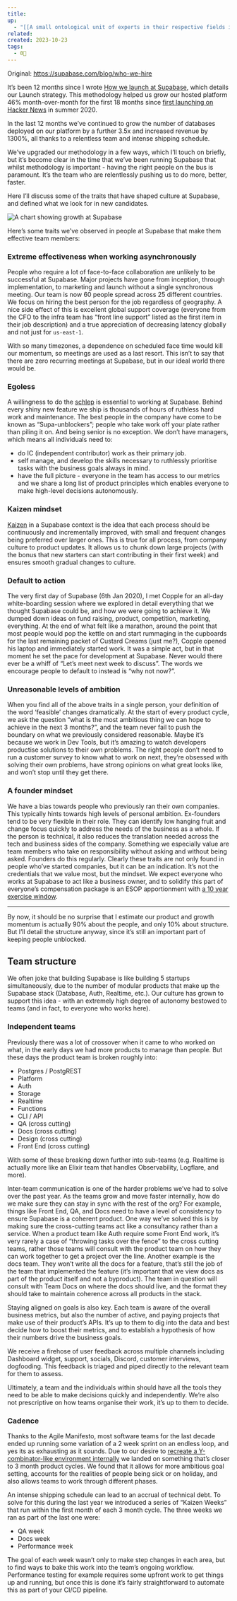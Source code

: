 ```yaml
---
title: 
up:
  - "[[A small ontological unit of experts in their respective fields is a good way to build a company]]"
related: 
created: 2023-10-23
tags:
  - 0🌲
---
```

Original: https://supabase.com/blog/who-we-hire

It’s been 12 months since I wrote [How we launch at Supabase](https://supabase.com/blog/supabase-how-we-launch), which details our Launch strategy. This methodology helped us grow our hosted platform 46% month-over-month for the first 18 months since [first launching on Hacker News](https://news.ycombinator.com/item?id=23319901) in summer 2020.

In the last 12 months we’ve continued to grow the number of databases deployed on our platform by a further 3.5x and increased revenue by 1300%, all thanks to a relentless team and intense shipping schedule.

We’ve upgraded our methodology in a few ways, which I’ll touch on briefly, but it’s become clear in the time that we’ve been running Supabase that whilst methodology is important - having the right people on the bus is paramount. It’s the team who are relentlessly pushing us to do more, better, faster.

Here I’ll discuss some of the traits that have shaped culture at Supabase, and defined what we look for in new candidates.

![A chart showing growth at Supabase](https://supabase.com/_next/image?url=%2Fimages%2Fblog%2Fhow-it-started.jpg&w=3840&q=75)

Here’s some traits we’ve observed in people at Supabase that make them effective team members:

### Extreme effectiveness when working asynchronously

People who require a lot of face-to-face collaboration are unlikely to be successful at Supabase. Major projects have gone from inception, through implementation, to marketing and launch without a single synchronous meeting. Our team is now 60 people spread across 25 different countries. We focus on hiring the best person for the job regardless of geography. A nice side effect of this is excellent global support coverage (everyone from the CFO to the infra team has “front line support” listed as the first item in their job description) and a true appreciation of decreasing latency globally and not just for `us-east-1`.

With so many timezones, a dependence on scheduled face time would kill our momentum, so meetings are used as a last resort. This isn’t to say that there are zero recurring meetings at Supabase, but in our ideal world there would be.

### Egoless

A willingness to do the [schlep](http://www.paulgraham.com/schlep.html) is essential to working at Supabase. Behind every shiny new feature we ship is thousands of hours of ruthless hard work and maintenance. The best people in the company have come to be known as “Supa-unblockers”; people who take work off your plate rather than piling it on. And being senior is no exception. We don’t have managers, which means all individuals need to:

- do IC (independent contributor) work as their primary job.
- self manage, and develop the skills necessary to ruthlessly prioritise tasks with the business goals always in mind.
- have the full picture - everyone in the team has access to our metrics and we share a long list of product principles which enables everyone to make high-level decisions autonomously.

### Kaizen mindset

[Kaizen](https://en.wikipedia.org/wiki/Kaizen) in a Supabase context is the idea that each process should be continuously and incrementally improved, with small and frequent changes being preferred over larger ones. This is true for all process, from company culture to product updates. It allows us to chunk down large projects (with the bonus that new starters can start contributing in their first week) and ensures smooth gradual changes to culture.

### Default to action

The very first day of Supabase (6th Jan 2020), I met Copple for an all-day white-boarding session where we explored in detail everything that we thought Supabase could be, and how we were going to achieve it. We dumped down ideas on fund raising, product, competition, marketing, everything. At the end of what felt like a marathon, around the point that most people would pop the kettle on and start rummaging in the cupboards for the last remaining packet of Custard Creams (just me?), Copple opened his laptop and immediately started work. It was a simple act, but in that moment he set the pace for development at Supabase. Never would there ever be a whiff of “Let’s meet next week to discuss”. The words we encourage people to default to instead is “why not now?”.

### Unreasonable levels of ambition

When you find all of the above traits in a single person, your definition of the word ‘feasible’ changes dramatically. At the start of every product cycle, we ask the question “what is the most ambitious thing we can hope to achieve in the next 3 months?”, and the team never fail to push the boundary on what we previously considered reasonable. Maybe it’s because we work in Dev Tools, but it’s amazing to watch developers productise solutions to their own problems. The right people don’t need to run a customer survey to know what to work on next, they’re obsessed with solving their own problems, have strong opinions on what great looks like, and won’t stop until they get there.

### A founder mindset

We have a bias towards people who previously ran their own companies. This typically hints towards high levels of personal ambition. Ex-founders tend to be very flexible in their role. They can identify low hanging fruit and change focus quickly to address the needs of the business as a whole. If the person is technical, it also reduces the translation needed across the tech and business sides of the company. Something we especially value are team members who take on responsibility without asking and without being asked. Founders do this regularly. Clearly these traits are not only found in people who’ve started companies, but it can be an indication. It’s not the credentials that we value most, but the mindset. We expect everyone who works at Supabase to act like a business owner, and to solidify this part of everyone’s compensation package is an ESOP apportionment with [a 10 year exercise window](https://github.com/holman/extended-exercise-windows).

---

By now, it should be no surprise that I estimate our product and growth momentum is actually 90% about the people, and only 10% about structure. But I’ll detail the structure anyway, since it’s still an important part of keeping people unblocked.

## Team structure

We often joke that building Supabase is like building 5 startups simultaneously, due to the number of modular products that make up the Supabase stack (Database, Auth, Realtime, etc.). Our culture has grown to support this idea - with an extremely high degree of autonomy bestowed to teams (and in fact, to everyone who works here).

### Independent teams

Previously there was a lot of crossover when it came to who worked on what, in the early days we had more products to manage than people. But these days the product team is broken roughly into:

- Postgres / PostgREST
- Platform
- Auth
- Storage
- Realtime
- Functions
- CLI / API
- QA (cross cutting)
- Docs (cross cutting)
- Design (cross cutting)
- Front End (cross cutting)

With some of these breaking down further into sub-teams (e.g. Realtime is actually more like an Elixir team that handles Observability, Logflare, and more).

Inter-team communication is one of the harder problems we’ve had to solve over the past year. As the teams grow and move faster internally, how do we make sure they can stay in sync with the rest of the org? For example, things like Front End, QA, and Docs need to have a level of consistency to ensure Supabase is a coherent product. One way we’ve solved this is by making sure the cross-cutting teams act like a consultancy rather than a service. When a product team like Auth require some Front End work, it’s very rarely a case of “throwing tasks over the fence” to the cross cutting teams, rather those teams will consult with the product team on how they can work together to get a project over the line. Another example is the docs team. They won’t write all the docs for a feature, that’s still the job of the team that implemented the feature (it’s important that we view docs as part of the product itself and not a byproduct). The team in question will consult with Team Docs on where the docs should live, and the format they should take to maintain coherence across all products in the stack.

Staying aligned on goals is also key. Each team is aware of the overall business metrics, but also the number of active, and paying projects that make use of their product’s APIs. It’s up to them to dig into the data and best decide how to boost their metrics, and to establish a hypothesis of how their numbers drive the business goals.

We receive a firehose of user feedback across multiple channels including Dashboard widget, support, socials, Discord, customer interviews, dogfooding. This feedback is triaged and piped directly to the relevant team for them to assess.

Ultimately, a team and the individuals within should have all the tools they need to be able to make decisions quickly and independently. We’re also not prescriptive on how teams organise their work, it’s up to them to decide.

### Cadence

Thanks to the Agile Manifesto, most software teams for the last decade ended up running some variation of a 2 week sprint on an endless loop, and yes its as exhausting as it sounds. Due to our desire to [recreate a Y-combinator-like environment internally](https://supabase.com/blog/supabase-how-we-launch) we landed on something that’s closer to 3 month product cycles. We found that it allows for more ambitious goal setting, accounts for the realities of people being sick or on holiday, and also allows teams to work through different phases.

An intense shipping schedule can lead to an accrual of technical debt. To solve for this during the last year we introduced a series of “Kaizen Weeks” that run within the first month of each 3 month cycle. The three weeks we ran as part of the last one were:

- QA week
- Docs week
- Performance week

The goal of each week wasn’t only to make step changes in each area, but to find ways to bake this work into the team’s ongoing workflow. Performance testing for example requires some upfront work to get things up and running, but once this is done it’s fairly straightforward to automate this as part of your CI/CD pipeline.